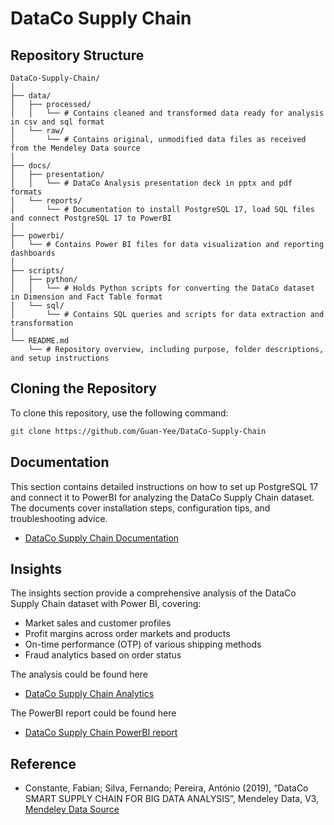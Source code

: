# DataCo Supply Chain

## Repository Structure

```
DataCo-Supply-Chain/
│
├── data/
│   ├── processed/
│   │   └── # Contains cleaned and transformed data ready for analysis in csv and sql format
│   └── raw/
│       └── # Contains original, unmodified data files as received from the Mendeley Data source
│
├── docs/
│   ├── presentation/
│   │   └── # DataCo Analysis presentation deck in pptx and pdf formats
│   └── reports/
│       └── # Documentation to install PostgreSQL 17, load SQL files and connect PostgreSQL 17 to PowerBI
│
├── powerbi/
│   └── # Contains Power BI files for data visualization and reporting dashboards
│
├── scripts/
│   ├── python/
│   │   └── # Holds Python scripts for converting the DataCo dataset in Dimension and Fact Table format
│   └── sql/
│       └── # Contains SQL queries and scripts for data extraction and transformation
│
└── README.md
    └── # Repository overview, including purpose, folder descriptions, and setup instructions
```

## Cloning the Repository

To clone this repository, use the following command:

```sh
git clone https://github.com/Guan-Yee/DataCo-Supply-Chain
```

## Documentation

This section contains detailed instructions on how to set up PostgreSQL 17 and connect it to PowerBI for analyzing the DataCo Supply Chain dataset. The documents cover installation steps, configuration tips, and troubleshooting advice.
- [DataCo Supply Chain Documentation](https://github.com/Guan-Yee/DataCo-Supply-Chain/blob/main/docs/reports/Documentation.pdf)

## Insights

The insights section provide a comprehensive analysis of the DataCo Supply Chain dataset with Power BI, covering:
- Market sales and customer profiles
- Profit margins across order markets and products
- On-time performance (OTP) of various shipping methods
- Fraud analytics based on order status

The analysis could be found here
- [DataCo Supply Chain Analytics](https://github.com/Guan-Yee/DataCo-Supply-Chain/blob/main/docs/analysis/DataCo%20Supply%20Chain%20Analysis.pdf)

The PowerBI report could be found here
- [DataCo Supply Chain PowerBI report](https://github.com/Guan-Yee/DataCo-Supply-Chain/blob/main/powerbi/DataCo-Supply-Chain-Analysis.pbix)

## Reference

- Constante, Fabian; Silva, Fernando; Pereira, António (2019), “DataCo SMART SUPPLY CHAIN FOR BIG DATA ANALYSIS”, Mendeley Data, V3, [Mendeley Data Source](https://data.mendeley.com/datasets/8gx2fvg2k6/3)
